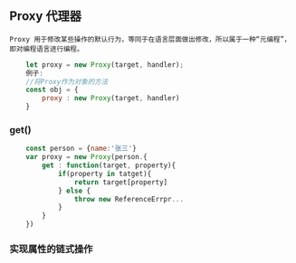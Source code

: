 ## Proxy  代理器
 
    Proxy 用于修改某些操作的默认行为，等同于在语言层面做出修改，所以属于一种“元编程”，即对编程语言进行编程。

```js
    let proxy = new Proxy(target, handler);
    例子:
    //将Proxy作为对象的方法
    const obj = {
        proxy : new Proxy(target, handler)
    }
```

### get()

```js
    const person = {name:'张三'}
    var proxy = new Proxy(person.{
        get : function(target, property){
            if(property in tatget){
                return target[property]
            } else {
                throw new ReferenceErrpr...
            }
        }
    })
```

### 实现属性的链式操作